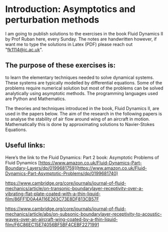 # Introduction: Asymptotics and perturbation methods
I am going to publish solutions to the exercises in the book Fluid Dynamics II by Prof Ruban here, every Sunday. The notes are handwritten however, if want me to type the solutions in Latex (PDF) please reach out "fk1114@ic.ac.uk". 
## The purpose of these exercises is:
to learn the elementary techniques needed to solve dynamical systems. 
These systems are typically modelled by differential equations. Some of the problems require numerical solution but most of the problems can be solved analytically using asymptotic methods. The programming languages used are Python and Mathematics. 

The theories and techniques introduced in the book, Fluid Dynamics II, are used in the papers below. 
The aim of the research in the following papers is to analyse the stability of air flow around wing of an aircraft in motion. Mathematically this is done by approximating solutions to Navier-Stokes Equations. 
## Useful links:
Here’s the link to the  Fluid Dynamics: Part 2 book: Asymptotic Problems of Fluid Dynamics [https://www.amazon.co.uk/Fluid-Dynamics-Part-Boundary-Layers/dp/0199681759](https://www.amazon.co.uk/Fluid-Dynamics-Part-Asymptotic-Problems/dp/0199681740)

https://www.cambridge.org/core/journals/journal-of-fluid-mechanics/article/on-transonic-boundarylayer-receptivity-over-a-vibrating-flat-plate-coated-with-a-thin-liquid-film/86FF1D0A4A116E263C73E8DF813CB57F

https://www.cambridge.org/core/journals/journal-of-fluid-mechanics/article/abs/on-subsonic-boundarylayer-receptivity-to-acoustic-waves-over-an-aircraft-wing-coated-by-a-thin-liquid-film/F6C86EC15E74056BF5BF4CEBF2271991
